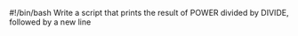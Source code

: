 #!/bin/bash
Write a script that prints the result of POWER divided by DIVIDE, followed by a new line
